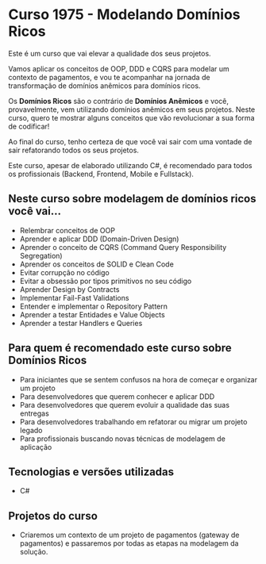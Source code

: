 # Curso 1975 - Modelando Domínios Ricos
Este é um curso que vai elevar a qualidade dos seus projetos. 

Vamos aplicar os conceitos de OOP, DDD e CQRS para modelar um contexto de pagamentos, e vou te acompanhar na jornada de transformação de domínios anêmicos para domínios ricos.

Os **Domínios Ricos** são o contrário de **Domínios Anêmicos** e você, provavelmente, vem utilizando domínios anêmicos em seus projetos. Neste curso, quero te mostrar alguns conceitos que vão revolucionar a sua forma de codificar! 

Ao final do curso, tenho certeza de que você vai sair com uma vontade de sair refatorando todos os seus projetos.

Este curso, apesar de elaborado utilizando C#, é recomendado para todos os profissionais (Backend, Frontend, Mobile e Fullstack).

## Neste curso sobre modelagem de domínios ricos você vai...

*   Relembrar conceitos de OOP
*   Aprender e aplicar DDD (Domain-Driven Design)
*   Aprender o conceito de CQRS (Command Query Responsibility Segregation)
*   Aprender os conceitos de SOLID e Clean Code
*   Evitar corrupção no código
*   Evitar a obsessão por tipos primitivos no seu código
*   Aprender Design by Contracts
*   Implementar Fail-Fast Validations
*   Entender e implementar o Repository Pattern
*   Aprender a testar Entidades e Value Objects
*   Aprender a testar Handlers e Queries

## Para quem é recomendado este curso sobre Domínios Ricos
*   Para iniciantes que se sentem confusos na hora de começar e organizar um projeto
*   Para desenvolvedores que querem conhecer e aplicar DDD
*   Para desenvolvedores que querem evoluir a qualidade das suas entregas
*   Para desenvolvedores trabalhando em refatorar ou migrar um projeto legado
*   Para profissionais buscando novas técnicas de modelagem de aplicação

## Tecnologias e versões utilizadas
*   C#

## Projetos do curso
*   Criaremos um contexto de um projeto de pagamentos (gateway de pagamentos) e passaremos por todas as etapas na modelagem da solução.
